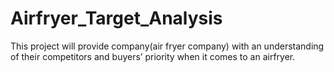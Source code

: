 # Airfryer_Target_Analysis
This project will provide company(air fryer company) with an understanding of their competitors and buyers’ priority when it comes to an airfryer.
